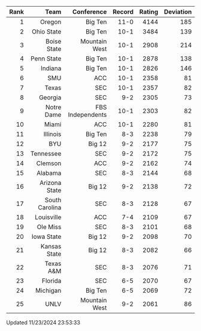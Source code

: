 | Rank  | Team                 | Conference           | Record   | Rating | Deviation |
| ---:  | ---:                 | ---:                 | ---:     | ---:   | ---:      |
| 1     | Oregon               | Big Ten              | 11-0     | 4144   | 185       |
| 2     | Ohio State           | Big Ten              | 10-1     | 3484   | 139       |
| 3     | Boise State          | Mountain West        | 10-1     | 2908   | 214       |
| 4     | Penn State           | Big Ten              | 10-1     | 2878   | 138       |
| 5     | Indiana              | Big Ten              | 10-1     | 2826   | 146       |
| 6     | SMU                  | ACC                  | 10-1     | 2358   | 81        |
| 7     | Texas                | SEC                  | 10-1     | 2357   | 82        |
| 8     | Georgia              | SEC                  | 9-2      | 2305   | 73        |
| 9     | Notre Dame           | FBS Independents     | 10-1     | 2303   | 82        |
| 10    | Miami                | ACC                  | 10-1     | 2280   | 81        |
| 11    | Illinois             | Big Ten              | 8-3      | 2238   | 79        |
| 12    | BYU                  | Big 12               | 9-2      | 2177   | 75        |
| 13    | Tennessee            | SEC                  | 9-2      | 2172   | 75        |
| 14    | Clemson              | ACC                  | 9-2      | 2162   | 74        |
| 15    | Alabama              | SEC                  | 8-3      | 2144   | 68        |
| 16    | Arizona State        | Big 12               | 9-2      | 2138   | 72        |
| 17    | South Carolina       | SEC                  | 8-3      | 2128   | 67        |
| 18    | Louisville           | ACC                  | 7-4      | 2109   | 67        |
| 19    | Ole Miss             | SEC                  | 8-3      | 2101   | 68        |
| 20    | Iowa State           | Big 12               | 9-2      | 2098   | 70        |
| 21    | Kansas State         | Big 12               | 8-3      | 2082   | 66        |
| 22    | Texas A&M            | SEC                  | 8-3      | 2076   | 71        |
| 23    | Florida              | SEC                  | 6-5      | 2070   | 67        |
| 24    | Michigan             | Big Ten              | 6-5      | 2069   | 72        |
| 25    | UNLV                 | Mountain West        | 9-2      | 2061   | 86        |

Updated 11/23/2024 23:53:33
